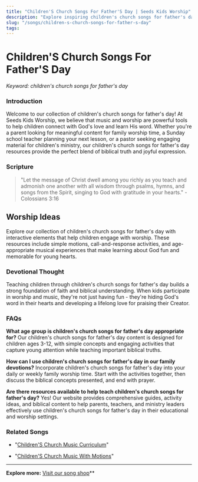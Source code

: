 ```yaml
---
title: "Children'S Church Songs For Father'S Day | Seeds Kids Worship"
description: "Explore inspiring children's church songs for father's day for children's worship and faith development. Biblical music resources for families and ministry."
slug: "/songs/children-s-church-songs-for-father-s-day"
tags:
---
```


# Children'S Church Songs For Father'S Day

_Keyword: children's church songs for father's day_

### Introduction

Welcome to our collection of children's church songs for father's day! At Seeds Kids Worship, we believe that music and worship are powerful tools to help children connect with God's love and learn His word. Whether you're a parent looking for meaningful content for family worship time, a Sunday school teacher planning your next lesson, or a pastor seeking engaging material for children's ministry, our children's church songs for father's day resources provide the perfect blend of biblical truth and joyful expression.

### Scripture

> "Let the message of Christ dwell among you richly as you teach and admonish one another with all wisdom through psalms, hymns, and songs from the Spirit, singing to God with gratitude in your hearts." - Colossians 3:16

## Worship Ideas

Explore our collection of children's church songs for father's day with interactive elements that help children engage with worship. These resources include simple motions, call-and-response activities, and age-appropriate musical experiences that make learning about God fun and memorable for young hearts.

### Devotional Thought

Teaching children through children's church songs for father's day builds a strong foundation of faith and biblical understanding. When kids participate in worship and music, they're not just having fun - they're hiding God's word in their hearts and developing a lifelong love for praising their Creator.

### FAQs

**What age group is children's church songs for father's day appropriate for?**
Our children's church songs for father's day content is designed for children ages 3-12, with simple concepts and engaging activities that capture young attention while teaching important biblical truths.

**How can I use children's church songs for father's day in our family devotions?**
Incorporate children's church songs for father's day into your daily or weekly family worship time. Start with the activities together, then discuss the biblical concepts presented, and end with prayer.

**Are there resources available to help teach children's church songs for father's day?**
Yes! Our website provides comprehensive guides, activity ideas, and biblical content to help parents, teachers, and ministry leaders effectively use children's church songs for father's day in their educational and worship settings.

### Related Songs

- "[Children'S Church Music Curriculum](/songs/children-s-church-music-curriculum/)"

- "[Children'S Church Music With Motions](/songs/children-s-church-music-with-motions/)"

---

**Explore more:** [Visit our song shop](https://seedskidsworship.com/shop)**

<!-- Schema Markup -->
<script type="application/ld+json">
{
  "@context": "https://schema.org",
  "@type": "MusicRecording",
  "name": "Children'S Church Songs For Father'S Day",
  "byArtist": {
    "@type": "MusicGroup",
    "name": "Seeds Kids Worship"
  },
  "isFamilyFriendly": true,
  "url": "https://seedskidsworship.com/songs/children-s-church-songs-for-father-s-day/"
}
</script>